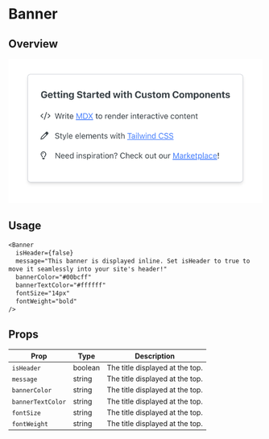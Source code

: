 # Banner

## Overview

<img src="banner.png" width="800" />

## Usage

```mdx
<Banner
  isHeader={false}
  message="This banner is displayed inline. Set isHeader to true to move it seamlessly into your site's header!"
  bannerColor="#00bcff"
  bannerTextColor="#ffffff"
  fontSize="14px"
  fontWeight="bold"
/>
```

## Props

| Prop              | Type    | Description                     |
| ----------------- | ------- | ------------------------------- |
| `isHeader`        | boolean | The title displayed at the top. |
| `message`         | string  | The title displayed at the top. |
| `bannerColor`     | string  | The title displayed at the top. |
| `bannerTextColor` | string  | The title displayed at the top. |
| `fontSize`        | string  | The title displayed at the top. |
| `fontWeight`      | string  | The title displayed at the top. |
